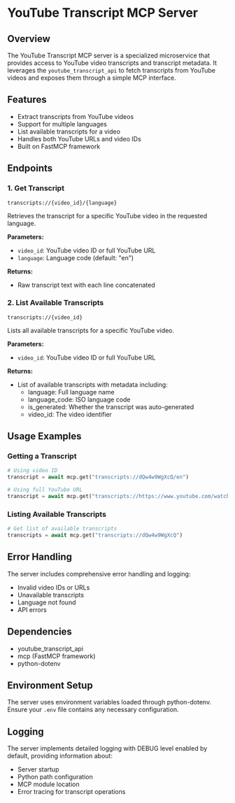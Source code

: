 # YouTube Transcript MCP Server

## Overview
The YouTube Transcript MCP server is a specialized microservice that provides access to YouTube video transcripts and transcript metadata. It leverages the `youtube_transcript_api` to fetch transcripts from YouTube videos and exposes them through a simple MCP interface.

## Features
- Extract transcripts from YouTube videos
- Support for multiple languages
- List available transcripts for a video
- Handles both YouTube URLs and video IDs
- Built on FastMCP framework

## Endpoints

### 1. Get Transcript
```
transcripts://{video_id}/{language}
```
Retrieves the transcript for a specific YouTube video in the requested language.

**Parameters:**
- `video_id`: YouTube video ID or full YouTube URL
- `language`: Language code (default: "en")

**Returns:**
- Raw transcript text with each line concatenated

### 2. List Available Transcripts
```
transcripts://{video_id}
```
Lists all available transcripts for a specific YouTube video.

**Parameters:**
- `video_id`: YouTube video ID or full YouTube URL

**Returns:**
- List of available transcripts with metadata including:
  - language: Full language name
  - language_code: ISO language code
  - is_generated: Whether the transcript was auto-generated
  - video_id: The video identifier

## Usage Examples

### Getting a Transcript
```python
# Using video ID
transcript = await mcp.get("transcripts://dQw4w9WgXcQ/en")

# Using full YouTube URL
transcript = await mcp.get("transcripts://https://www.youtube.com/watch?v=dQw4w9WgXcQ/en")
```

### Listing Available Transcripts
```python
# Get list of available transcripts
transcripts = await mcp.get("transcripts://dQw4w9WgXcQ")
```

## Error Handling
The server includes comprehensive error handling and logging:
- Invalid video IDs or URLs
- Unavailable transcripts
- Language not found
- API errors

## Dependencies
- youtube_transcript_api
- mcp (FastMCP framework)
- python-dotenv

## Environment Setup
The server uses environment variables loaded through python-dotenv. Ensure your `.env` file contains any necessary configuration.

## Logging
The server implements detailed logging with DEBUG level enabled by default, providing information about:
- Server startup
- Python path configuration
- MCP module location
- Error tracing for transcript operations
